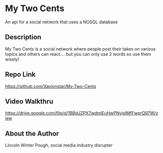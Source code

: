 # My Two Cents
An api for a social network that uses a NOSQL database

## Description
My Two Cents is a social network where people post their takes on various topics and others can react.... but you can only use 2 words so use them wisely!

## Repo Link
https://github.com/Xavionstar/My-Two-Cents

## Video Walkthru
https://drive.google.com/file/d/1BBdJZPX7wdmlEuHwPNyjslMfFwprQ97W/view

## About the Author
Lincoln Winter Pough, social media industry disrupter